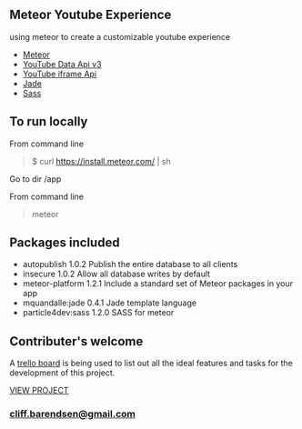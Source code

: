 ## Meteor Youtube Experience
using meteor to create a customizable youtube experience

* [Meteor](http://docs.meteor.com/#/basic/)
* [YouTube Data Api v3](https://developers.google.com/youtube/v3/)
* [YouTube iframe Api](https://developers.google.com/youtube/iframe_api_reference)
* [Jade](http://jade-lang.com/reference/)
* [Sass](http://sass-lang.com/guide)

## To run locally
From command line
> $ curl https://install.meteor.com/ | sh

Go to dir /app

From command line
> meteor

## Packages included
* autopublish        1.0.2  Publish the entire database to all clients
* insecure           1.0.2  Allow all database writes by default
* meteor-platform    1.2.1  Include a standard set of Meteor packages in your app
* mquandalle:jade    0.4.1  Jade template language
* particle4dev:sass  1.2.0  SASS for meteor

## Contributer's welcome
A [trello board](https://trello.com/b/0MHx1YAB/meteor-youtube) is being used to list out all the ideal features and tasks for the development of this project.

[VIEW PROJECT](http://meteor-youtube.meteor.com)

### [cliff.barendsen@gmail.com](mailto:cliff.barendsen@gmail.com)
